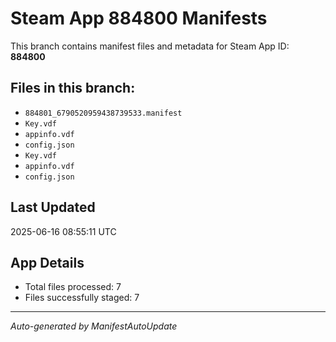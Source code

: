 # Steam App 884800 Manifests

This branch contains manifest files and metadata for Steam App ID: **884800**

## Files in this branch:
- `884801_6790520959438739533.manifest`
- `Key.vdf`
- `appinfo.vdf`
- `config.json`
- `Key.vdf`
- `appinfo.vdf`
- `config.json`

## Last Updated
2025-06-16 08:55:11 UTC

## App Details
- Total files processed: 7
- Files successfully staged: 7

---
*Auto-generated by ManifestAutoUpdate*
